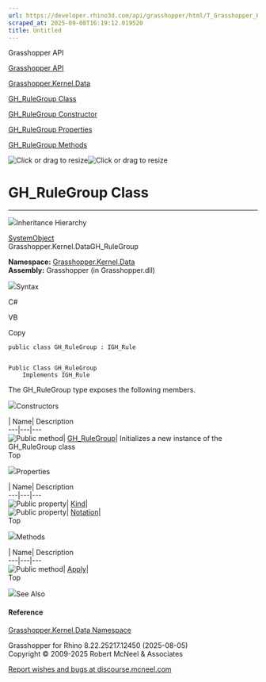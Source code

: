 ```yaml
---
url: https://developer.rhino3d.com/api/grasshopper/html/T_Grasshopper_Kernel_Data_GH_RuleGroup.htm
scraped_at: 2025-09-08T16:19:12.019520
title: Untitled
---
```


Grasshopper API

[Grasshopper API](../html/723c01da-9986-4db2-8f53-6f3a7494df75.htm
"Grasshopper API")

[Grasshopper.Kernel.Data](../html/N_Grasshopper_Kernel_Data.htm
"Grasshopper.Kernel.Data")

[GH_RuleGroup Class](../html/T_Grasshopper_Kernel_Data_GH_RuleGroup.htm
"GH_RuleGroup Class")

[GH_RuleGroup Constructor
](../html/M_Grasshopper_Kernel_Data_GH_RuleGroup__ctor.htm "GH_RuleGroup
Constructor ")

[GH_RuleGroup
Properties](../html/Properties_T_Grasshopper_Kernel_Data_GH_RuleGroup.htm
"GH_RuleGroup Properties")

[GH_RuleGroup
Methods](../html/Methods_T_Grasshopper_Kernel_Data_GH_RuleGroup.htm
"GH_RuleGroup Methods")

![Click or drag to resize](../icons/TocOpen.gif)![Click or drag to
resize](../icons/TocClose.gif)

# GH_RuleGroup Class  
  
---  
  
![](../icons/SectionExpanded.png)Inheritance Hierarchy

[SystemObject](https://docs.microsoft.com/dotnet/api/system.object)  
Grasshopper.Kernel.DataGH_RuleGroup  

**Namespace:** [Grasshopper.Kernel.Data](N_Grasshopper_Kernel_Data.htm)  
**Assembly:** Grasshopper (in Grasshopper.dll)

![](../icons/SectionExpanded.png)Syntax

C#

VB

Copy

    
    
    public class GH_RuleGroup : IGH_Rule
    
    
    Public Class GH_RuleGroup
    	Implements IGH_Rule

The GH_RuleGroup type exposes the following members.

![](../icons/SectionExpanded.png)Constructors

| Name| Description  
---|---|---  
![Public method](../icons/pubmethod.gif)|
[GH_RuleGroup](M_Grasshopper_Kernel_Data_GH_RuleGroup__ctor.htm)| Initializes
a new instance of the GH_RuleGroup class  
Top

![](../icons/SectionExpanded.png)Properties

| Name| Description  
---|---|---  
![Public property](../icons/pubproperty.gif)|
[Kind](P_Grasshopper_Kernel_Data_GH_RuleGroup_Kind.htm)|  
![Public property](../icons/pubproperty.gif)|
[Notation](P_Grasshopper_Kernel_Data_GH_RuleGroup_Notation.htm)|  
Top

![](../icons/SectionExpanded.png)Methods

| Name| Description  
---|---|---  
![Public method](../icons/pubmethod.gif)|
[Apply](M_Grasshopper_Kernel_Data_GH_RuleGroup_Apply.htm)|  
Top

![](../icons/SectionExpanded.png)See Also

#### Reference

[Grasshopper.Kernel.Data Namespace](N_Grasshopper_Kernel_Data.htm)

Grasshopper for Rhino 8.22.25217.12450 (2025-08-05)  
Copyright © 2009-2025 Robert McNeel & Associates

[Report wishes and bugs at
discourse.mcneel.com](https://discourse.mcneel.com/c/grasshopper)

